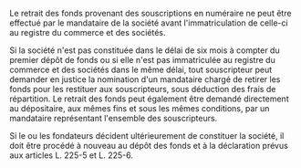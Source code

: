 Le retrait des fonds provenant des souscriptions en numéraire ne peut être effectué par le mandataire de la société avant l'immatriculation de celle-ci au registre du commerce et des sociétés. 


Si la société n'est pas constituée dans le délai de six mois à compter du premier dépôt de fonds ou si elle n'est pas immatriculée au registre du commerce et des sociétés dans le même délai, tout souscripteur peut demander en justice la nomination d'un mandataire chargé de retirer les fonds pour les restituer aux souscripteurs, sous déduction des frais de répartition. Le retrait des fonds peut également être demandé directement au dépositaire, aux mêmes fins et sous les mêmes conditions, par un mandataire représentant l'ensemble des souscripteurs.


Si le ou les fondateurs décident ultérieurement de constituer la société, il doit être procédé à nouveau au dépôt des fonds et à la déclaration prévus aux articles L. 225-5 et L. 225-6.


